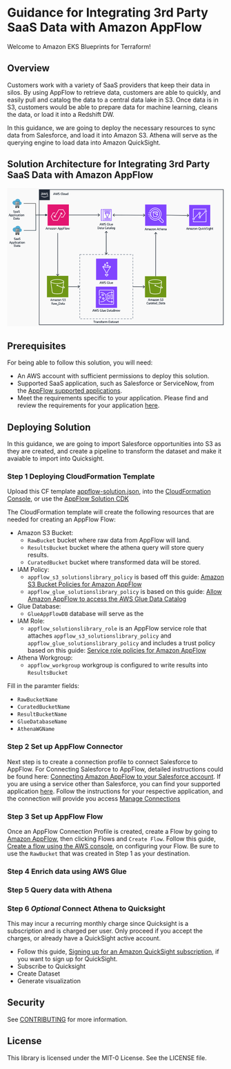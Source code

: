 
# Guidance for Integrating 3rd Party SaaS Data with Amazon AppFlow

Welcome to Amazon EKS Blueprints for Terraform!
## Overview
Customers work with a variety of SaaS providers that keep their data in silos. By using AppFlow to retrieve data, customers are able to quickly, and easily pull and catalog the data to a central data lake in S3. Once data is in S3, customers would be able to prepare data for machine learning, cleans the data, or load it into a Redshift DW.

In this guidance, we are going to deploy the necessary resources to sync data from Salesforce, and load it into Amazon S3. 
Athena will serve as the querying engine to load data into Amazon QuickSight.



## Solution Architecture for Integrating 3rd Party SaaS Data with Amazon AppFlow

![reference_architecture.png](reference_architecture.png)

## Prerequisites
For being able to follow this solution, you will need:  
- An AWS account with sufficient permissions to deploy this solution.
- Supported SaaS application, such as Salesforce or ServiceNow, from the [AppFlow supported applications](https://docs.aws.amazon.com/appflow/latest/userguide/app-specific.html). 
- Meet the requirements specific to your application. Please find and review the requirements for your application [here](https://docs.aws.amazon.com/appflow/latest/userguide/app-specific.html).

## Deploying Solution
In this guidance, we are going to import Salesforce opportunities into S3 as they are created, and create a pipeline to transform the dataset and make it avaiable to import into Quicksight. 

### **Step 1** Deploying CloudFormation Template
Upload this CF template [appflow-solution.json](appflow_solution_library_cf.json), into the [CloudFormation Console](https://console.aws.amazon.com/cloudformation), or use the [AppFlow Solution CDK](appflow_solution_cdk)

The CloudFormation template will create the following resources that are needed for creating an AppFlow Flow:
- Amazon S3 Bucket:
  - `RawBucket` bucket where raw data from AppFlow will land.
  - `ResultsBucket` bucket where the athena query will store query results.
  - `CuratedBucket` bucket where transformed data will be stored.
- IAM Policy:
  - `appflow_s3_solutionslibrary_policy` is based off this guide: [Amazon S3 Bucket Policies for Amazon AppFlow](https://docs.aws.amazon.com/appflow/latest/userguide/s3-policies-management.html)
  - `appflow_glue_solutionslibrary_policy` is based on this guide: [Allow Amazon AppFlow to access the AWS Glue Data Catalog](https://docs.aws.amazon.com/appflow/latest/userguide/security_iam_id-based-policy-examples.html#security_iam_id-based-policy-examples-access-gdc)
- Glue Database:
  - `GlueAppFlowDB` database will serve as the 
- IAM Role: 
  - `appflow_solutionslibrary_role` is an AppFlow service role that attaches `appflow_s3_solutionslibrary_policy` and `appflow_glue_solutionslibrary_policy` and includes a trust policy based on this guide: [Service role policies for Amazon AppFlow](https://docs.aws.amazon.com/appflow/latest/userguide/security_iam_service-role-policies.html#access-gdc)
- Athena Workgroup:
  -  `appflow_workgroup` workgroup is configured to write results into `ResultsBucket`

Fill in the paramter fields:
- `RawBucketName`
- `CuratedBucketName`
- `ResultBucketName`
- `GlueDatabaseName`
- `AthenaWGName`

### **Step 2** Set up AppFlow Connector
Next step is to create a connection profile to connect Salesforce to AppFlow. For Connecting Salesforce to AppFlow, detailed instructions could be found here: [Connecting Amazon AppFlow to your Salesforce account](https://docs.aws.amazon.com/appflow/latest/userguide/salesforce.html). If you are using a service other than Salesforce, you can find your supported application [here](https://docs.aws.amazon.com/appflow/latest/userguide/app-specific.html). Follow the instructions for your respective application, and the connection will provide you access 
[Manage Connections](https://console.aws.amazon.com/appflow/home#/connections)

### **Step 3** Set up AppFlow Flow
Once an AppFlow Connection Profile is created, create a Flow by going to [Amazon AppFlow](https://console.aws.amazon.com/appflow/home), then clicking Flows and `Create Flow`.
Follow this guide, [Create a flow using the AWS console](https://docs.aws.amazon.com/appflow/latest/userguide/create-flow-console.html), on configuring your Flow. Be sure to use the `RawBucket` that was created in Step 1 as your destination.
### **Step 4** Enrich data using AWS Glue


### **Step 5** Query data with Athena 

### **Step 6** ***Optional*** Connect Athena to Quicksight
This may incur a recurring monthly charge since Quicksight is a subscription and is charged per user. Only proceed if you accept the charges, or already have a QuickSight active account.
- Follow this guide, [Signing up for an Amazon QuickSight subscription](https://docs.aws.amazon.com/quicksight/latest/user/signing-up.html), if you want to sign up for QuickSight.
- Subscribe to Quicksight
- Create Dataset
- Generate visualization

## Security

See [CONTRIBUTING](CONTRIBUTING.md#security-issue-notifications) for more information.

## License

This library is licensed under the MIT-0 License. See the LICENSE file.

